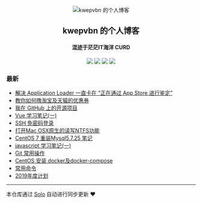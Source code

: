 <p align="center"><img alt="kwepvbn 的个人博客" src="https://static.b3log.org/images/brand/solo-32.png"></p><h2 align="center">
kwepvbn 的个人博客
</h2>

<h4 align="center">混迹于茫茫IT海洋 CURD</h4>
<p align="center"><a title="kwepvbn 的个人博客" target="_blank" href="https://github.com/Mfk759853063/solo-blog"><img src="https://img.shields.io/github/last-commit/Mfk759853063/solo-blog.svg?style=flat-square&color=FF9900"></a>
<a title="GitHub repo size in bytes" target="_blank" href="https://github.com/Mfk759853063/solo-blog"><img src="https://img.shields.io/github/repo-size/Mfk759853063/solo-blog.svg?style=flat-square"></a>
<a title="Solo Version" target="_blank" href="https://github.com/b3log/solo/releases"><img src="https://img.shields.io/badge/solo-3.6.5-f1e05a.svg?style=flat-square&color=blueviolet"></a>
<a title="Hits" target="_blank" href="https://github.com/b3log/hits"><img src="https://hits.b3log.org/Mfk759853063/solo-blog.svg"></a></p>

### 最新

* [解决 Application Loader 一直卡在 “正在通过 App Store 进行鉴定”](https://www.kwepvbn.com/articles/2019/10/26/1572061161667.html)
* [教你如何撸淘宝及天猫的优惠券](https://www.kwepvbn.com/articles/2019/10/23/1571815009059.html)
* [我在 GitHub 上的开源项目](https://www.kwepvbn.com/my-github-repos)
* [Vue 学习笔记(一)](https://www.kwepvbn.com/articles/2019/10/22/1571745930907.html)
* [SSH 免密码登录](https://www.kwepvbn.com/articles/2019/10/22/1571745895409.html)
* [打开Mac OSX原生的读写NTFS功能](https://www.kwepvbn.com/articles/2019/10/22/1571745866025.html)
* [CentOS 7 重装Mysql5.7.25 笔记](https://www.kwepvbn.com/articles/2019/10/22/1571745765812.html)
* [javascript 学习笔记(一)](https://www.kwepvbn.com/articles/2019/10/22/1571745727894.html)
* [Git 常用操作](https://www.kwepvbn.com/articles/2019/10/22/1571745678988.html)
* [CentOS 安装 docker及docker-compose](https://www.kwepvbn.com/articles/2019/10/22/1571745608204.html)
* [常用命令](https://www.kwepvbn.com/articles/2019/10/22/1571745390535.html)
* [2019年度计划](https://www.kwepvbn.com/articles/2019/10/22/1571744988135.html)



---

本仓库通过 [Solo](https://github.com/b3log/solo) 自动进行同步更新 ❤️ 